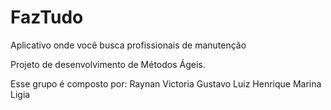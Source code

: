 # FazTudo
Aplicativo onde você busca profissionais de manutenção

Projeto de desenvolvimento de Métodos Ágeis.

Esse grupo é composto por:
Raynan
Victoria
Gustavo
Luiz Henrique
Marina
Ligia
